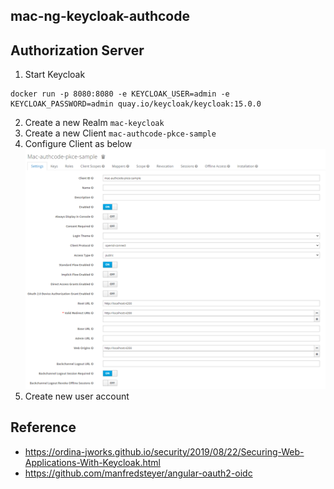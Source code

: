 ## mac-ng-keycloak-authcode

## Authorization Server
1. Start Keycloak
```
docker run -p 8080:8080 -e KEYCLOAK_USER=admin -e KEYCLOAK_PASSWORD=admin quay.io/keycloak/keycloak:15.0.0
```
2. Create a new Realm `mac-keycloak`
3. Create a new Client `mac-authcode-pkce-sample`
4. Configure Client as below
  ![keycloak-client-credential](images/keycloak-authcode.png)
5. Create new user account


## Reference 
* https://ordina-jworks.github.io/security/2019/08/22/Securing-Web-Applications-With-Keycloak.html
* https://github.com/manfredsteyer/angular-oauth2-oidc
